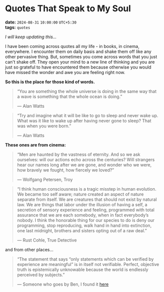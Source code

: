 
# Quotes That Speak to My Soul

**date:** `2024-08-31` `10:00:00` `UTC+5:30`  
**tags:** `quotes`

*I will keep updating this...*

I have been coming across quotes all my life - in books, in cinema, everywhere. I encounter them on daily basis and shake them off like any other pervasive thing. But, sometimes you come across words that you just can't shake off. They open your mind to a new line of thinking and you are just so grateful to have encountered them because otherwise you would have missed the wonder and awe you are feeling right now.

**So this is the place for those kind of words.**

> “You are something the whole universe is doing in the same way that a wave is something that the whole ocean is doing.”
>
> — Alan Watts

> “Try and imagine what it will be like to go to sleep and never wake up. What was it like to wake up after having never gone to sleep? That was when you were born.”</p>
> — Alan Watts

**These ones are from cinema:**

> “Men are haunted by the vastness of eternity. And so we ask ourselves: will our actions echo across the centuries? Will strangers hear our names long after we are gone, and wonder who we were, how bravely we fought, how fiercely we loved?”
>
> — Wolfgang Petersen, Troy

>“I think human consciousness is a tragic misstep in human evolution. We became too self aware; nature created an aspect of nature separate from itself. We are creatures that should not exist by natural law. We are things that labor under the illusion of having a self, a secretion of sensory experience and feeling, programmed with total assurance that we are each somebody, when in fact everybody’s nobody. I think the honorable thing for our species to do is deny our programming, stop reproducing, walk hand in hand into extinction, one last midnight, brothers and sisters opting out of a raw deal.”
>
>— Rust Cohle, True Detective

and from other places...

> “The statement that says “only statements which can be verified by experience are meaningful” is in itself not verifiable. Perfect, objective truth is epistemically unknowable because the world is endlessly perceived by subjects.”
>
> — Someone who goes by Ben, I found it <a href="https://thinkingdeeply.medium.com/is-the-question-why-is-there-anything-at-all-actually-meaningless-1c8f2ce96703">here</a>